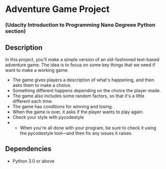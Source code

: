 # Adventure Game Project 
### (Udacity Introduction to Programming Nano Degreee Python section)

## Description 

In this project, you'll make a simple version of an old-fashioned text-based adventure game. The idea is to focus on some key things that we need if want to make a working game:

* The game gives players a description of what's   happening, and then asks them to make a choice.
* Something different happens depending on the choice the player made.
* The game also includes some random factors, so that it's a little different each time.
* The game has conditions for winning and losing.
* When the game is over, it asks if the player wants to play again.
* Check your style with pycodestyle
* * When you're all done with your program, be sure to check it using the pycodestyle tool—and then fix any issues it raises.

## Dependencies 
* Python 3.0 or above